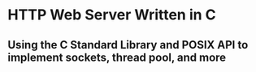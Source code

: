 # HTTP Web Server Written in C

## Using the C Standard Library and POSIX API to implement sockets, thread pool, and more
